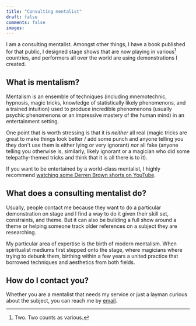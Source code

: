 ```yaml
---
title: "Consulting mentalist"
draft: false
comments: false
images:
---
```


I am a consulting mentalist.
Amongst other things, I have a book published for that public, I designed stage shows that are now playing in various[^two] countries, and performers all over the world are using demonstrations I created.

[^two]: Two. Two counts as various.

## What is mentalism?

Mentalism is an ensemble of techniques (including mnemotechnic, hypnosis, magic tricks, knowledge of statistically likely phenomenons, and a trained intuition) used to produce incredible phenomenons (usually psychic phenomenons or an impressive mastery of the human mind) in an entertainment setting.

One point that is worth stressing is that it is *neither* all real (magic tricks are great to make things look better / add some punch and anyone telling you they don't use them is either lying or very ignorant) *nor* all fake (anyone telling you otherwise is, similarly, likely ignorant or a magician who did some telepathy-themed tricks and think that it is all there is to it).

If you want to be entertained by a world-class mentalist, I highly recommend [watching some Derren Brown shorts on YouTube](https://www.youtube.com/c/OfficialDerren).

## What does a consulting mentalist do?

Usually, people contact me because they want to do a particular demonstration on stage and I find a way to do it given their skill set, constraints, and theme.
But it can also be building a full show around a theme or helping someone track older references on a subject they are researching.

My particular area of expertise is the birth of modern mentalism. When spiritualist mediums first stepped onto the stage, where magicians where trying to debunk them, birthing within a few years a united practice that borrowed techniques and aesthetics from both fields.

## How do I contact you?

Whether you are a mentalist that needs my service or just a layman curious about the subject, you can reach me by [email](mailto:nestordemeure+mentalism@gmail.com).
